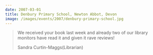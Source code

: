 ```yaml
---
date: 2007-03-01
title: Denbury Primary School, Newton Abbot, Devon
image: /images/events/2007/denbury-primary-school.jpg
---
```


> We received your book last week and already two of our library monitors have read it and given it rave reviews!
> 
> <footer>Sandra Curtin-Maggs(Librarian)</footer>
